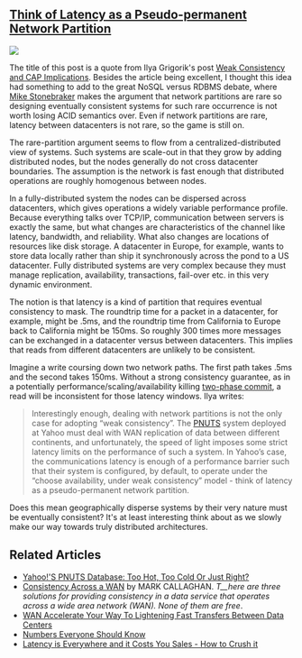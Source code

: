 ## [Think of Latency as a Pseudo-permanent Network Partition](/blog/2010/8/12/think-of-latency-as-a-pseudo-permanent-network-partition.html)

    

    

![](http://farm5.static.flickr.com/4152/4831919243_4612be4d25_o.jpg)

The title of this post is a quote from Ilya Grigorik's post [Weak Consistency and CAP Implications](http://www.igvita.com/2010/06/24/weak-consistency-and-cap-implications/). Besides the article being excellent, I thought this idea had something to add to the great NoSQL versus RDBMS debate, where [Mike Stonebraker](http://highscalability.com/blog/2010/6/28/voltdb-decapitates-six-sql-urban-myths-and-delivers-internet.html) makes the argument that network partitions are rare so designing eventually consistent systems for such rare occurrence is not worth losing ACID semantics over. Even if network partitions are rare, latency between datacenters is not rare, so the game is still on.

The rare-partition argument seems to flow from a centralized-distributed view of systems. Such systems are scale-out in that they grow by adding distributed nodes, but the nodes generally do not cross datacenter boundaries. The assumption is the network is fast enough that distributed operations are roughly homogenous between nodes.

In a fully-distributed system the nodes can be dispersed across datacenters, which gives operations a widely variable performance profile. Because everything talks over TCP/IP, communication between servers is exactly the same, but what changes are characteristics of the channel like latency, bandwidth, and reliability. What also changes are locations of resources like disk storage. A datacenter in Europe, for example, wants to store data locally rather than ship it synchronously across the pond to a US datacenter. Fully distributed systems are very complex because they must manage replication, availability, transactions, fail-over etc. in this very dynamic environment.

The notion is that latency is a kind of partition that requires eventual consistency to mask. The roundtrip time for a packet in a datacenter, for example, might be .5ms, and the roundtrip time from California to Europe back to California might be 150ms. So roughly 300 times more messages can be exchanged in a datacenter versus between datacenters. This implies that reads from different datacenters are unlikely to be consistent.

Imagine a write coursing down two network paths. The first path takes .5ms and the second takes 150ms. Without a strong consistency guarantee, as in a potentially performance/scaling/availability killing [two-phase commit](http://highscalability.com/blog/2009/2/9/paper-consensus-protocols-two-phase-commit.html), a read will be inconsistent for those latency windows. Ilya writes:

> Interestingly enough, dealing with network partitions is not the only case for adopting “weak consistency”. The [PNUTS](http://portal.acm.org/citation.cfm?id=1454167) system deployed at Yahoo must deal with WAN replication of data between different continents, and unfortunately, the speed of light imposes some strict latency limits on the performance of such a system. In Yahoo’s case, the communications latency is enough of a performance barrier such that their system is configured, by default, to operate under the “choose availability, under weak consistency” model - think of latency as a pseudo-permanent network partition.

Does this mean geographically disperse systems by their very nature must be eventually consistent? It's at least interesting think about as we slowly make our way towards truly distributed architectures.

## Related Articles

*   [Yahoo!'S PNUTS Database: Too Hot, Too Cold Or Just Right?](http://highscalability.com/blog/2009/8/8/yahoos-pnuts-database-too-hot-too-cold-or-just-right.html)
*   [Consistency Across a WAN](http://mysqlha.blogspot.com/2010/04/consistency-across-wan.html) by MARK CALLAGHAN. _T__here are three solutions for providing consistency in a data service that operates across a wide area network (WAN). None of them are free_. 
*   [WAN Accelerate Your Way To Lightening Fast Transfers Between Data Centers](http://highscalability.com/blog/2007/10/10/wan-accelerate-your-way-to-lightening-fast-transfers-between.html)
*   [Numbers Everyone Should Know](http://highscalability.com/blog/2009/2/18/numbers-everyone-should-know.html)
*   [Latency is Everywhere and it Costs You Sales - How to Crush it](http://highscalability.com/blog/2009/7/25/latency-is-everywhere-and-it-costs-you-sales-how-to-crush-it.html)

    
